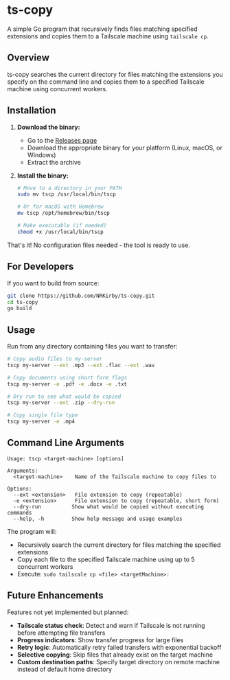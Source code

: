 # ts-copy

A simple Go program that recursively finds files matching specified extensions and copies them to a Tailscale machine using `tailscale cp`.

## Overview

ts-copy searches the current directory for files matching the extensions you specify on the command line and copies them to a specified Tailscale machine using concurrent workers.

## Installation

1. **Download the binary:**

   - Go to the [Releases page](https://github.com/NRKirby/ts-copy/releases)
   - Download the appropriate binary for your platform (Linux, macOS, or Windows)
   - Extract the archive

2. **Install the binary:**

   ```bash
   # Move to a directory in your PATH
   sudo mv tscp /usr/local/bin/tscp

   # Or for macOS with Homebrew
   mv tscp /opt/homebrew/bin/tscp

   # Make executable (if needed)
   chmod +x /usr/local/bin/tscp
   ```

That's it! No configuration files needed - the tool is ready to use.

## For Developers

If you want to build from source:

```bash
git clone https://github.com/NRKirby/ts-copy.git
cd ts-copy
go build
```

## Usage

Run from any directory containing files you want to transfer:

```bash
# Copy audio files to my-server
tscp my-server --ext .mp3 --ext .flac --ext .wav

# Copy documents using short form flags
tscp my-server -e .pdf -e .docx -e .txt

# Dry run to see what would be copied
tscp my-server --ext .zip --dry-run

# Copy single file type
tscp my-server -e .mp4
```

## Command Line Arguments

```
Usage: tscp <target-machine> [options]

Arguments:
  <target-machine>    Name of the Tailscale machine to copy files to

Options:
  --ext <extension>   File extension to copy (repeatable)
  -e <extension>      File extension to copy (repeatable, short form)
  --dry-run          Show what would be copied without executing commands
  --help, -h         Show help message and usage examples
```

The program will:

- Recursively search the current directory for files matching the specified extensions
- Copy each file to the specified Tailscale machine using up to 5 concurrent workers
- Execute: `sudo tailscale cp <file> <targetMachine>:`

## Future Enhancements

Features not yet implemented but planned:

- **Tailscale status check**: Detect and warn if Tailscale is not running before attempting file transfers
- **Progress indicators**: Show transfer progress for large files
- **Retry logic**: Automatically retry failed transfers with exponential backoff
- **Selective copying**: Skip files that already exist on the target machine
- **Custom destination paths**: Specify target directory on remote machine instead of default home directory
